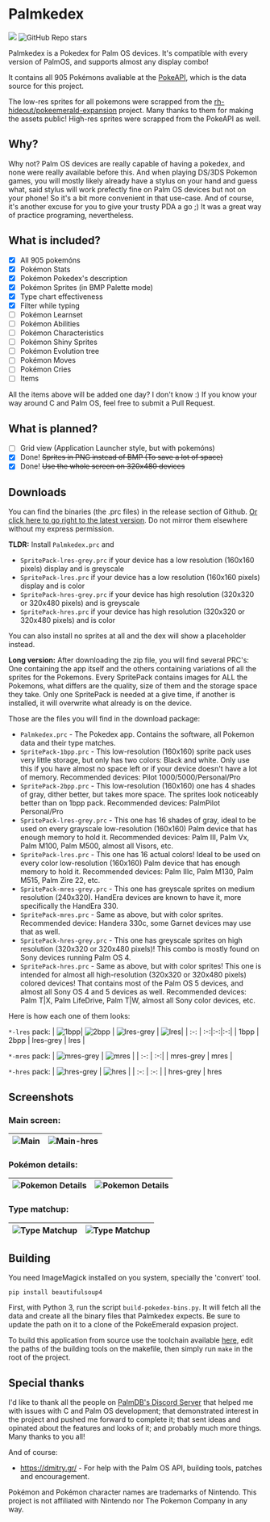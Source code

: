 # Palmkedex
<p align="start">
    <a alt="Palm OS">
        <img src="https://img.shields.io/badge/Palm%20OS-1.0%20thru%206.1-blue" />
    </a>
    <a>
        <img alt="GitHub Repo stars" src="https://img.shields.io/github/stars/Tavisco/Palmkedex?style=social">
    </a>
        
</p>
Palmkedex is a Pokedex for Palm OS devices. It's compatible with every version of PalmOS, and supports almost any display combo!

It contains all 905 Pokémons avaliable at the [PokeAPI](https://pokeapi.co/), which is the data source for this project.

The low-res sprites for all pokemons were scrapped from the [rh-hideout/pokeemerald-expansion](https://github.com/rh-hideout/pokeemerald-expansion/tree/master) project. Many thanks to them for making the assets public! High-res sprites were scrapped from the PokeAPI as well.

## Why?
Why not? Palm OS devices are really capable of having a pokedex, and none were really available before this. And when playing DS/3DS Pokemon games, you will mostly likely already have a stylus on your hand and guess what, said stylus will work prefectly fine on Palm OS devices but not on your phone! So it's a bit more convenient in that use-case. And of course, it's another excuse for you to give your trusty PDA a go ;) It was a great way of practice programing, nevertheless.

## What is included?
- [X] All 905 pokemóns
- [X] Pokémon Stats
- [X] Pokémon Pokedex's description
- [X] Pokémon Sprites (in BMP Palette mode)
- [X] Type chart effectiveness
- [X] Filter while typing
- [ ] Pokémon Learnset
- [ ] Pokémon Abilities
- [ ] Pokémon Characteristics
- [ ] Pokémon Shiny Sprites
- [ ] Pokémon Evolution tree
- [ ] Pokémon Moves
- [ ] Pokémon Cries
- [ ] Items

All the items above will be added one day? I don't know :) If you know your way around C and Palm OS, feel free to submit a Pull Request.

## What is planned?
- [ ] Grid view (Application Launcher style, but with pokemóns)
- [X] Done! ~~Sprites in PNG instead of BMP (To save a lot of space)~~
- [X] Done! ~~Use the whole screen on 320x480 devices~~

## Downloads
You can find the binaries (the .prc files) in the release section of Github. [Or click here to go right to the latest version](https://github.com/Tavisco/Palmkedex/releases/latest). Do not mirror them elsewhere without my express permission.

**TLDR:** Install `Palmkedex.prc` and
- `SpritePack-lres-grey.prc` if your device has a low resolution (160x160 pixels) display and is greyscale
- `SpritePack-lres.prc` if your device has a low resolution (160x160 pixels) display and is color
- `SpritePack-hres-grey.prc` if your device has high resolution (320x320 or 320x480 pixels) and is greyscale
- `SpritePack-hres.prc` if your device has high resolution (320x320 or 320x480 pixels) and is color

You can also install no sprites at all and the dex will show a placeholder instead.

**Long version:** After downloading the zip file, you will find several PRC's: One containing the app itself and the others containing variations of all the sprites for the Pokemons. Every SpritePack contains images for ALL the Pokemons, what differs are the quality, size of them and the storage space they take. Only one SpritePack is needed at a give time, if another is installed, it will overwrite what already is on the device.

Those are the files you will find in the download package:
- `Palmkedex.prc` -  The Pokedex app. Contains the software, all Pokemon data and their type matches.
- `SpritePack-1bpp.prc` - This low-resolution (160x160) sprite pack uses very little storage, but only has two colors: Black and white. Only use this if you have almost no space left or if your device doesn't have a lot of memory. Recommended devices: Pilot 1000/5000/Personal/Pro
- `SpritePack-2bpp.prc` - This low-resolution (160x160) one has 4 shades of gray, dither better, but takes more space. The sprites look noticeably better than on 1bpp pack. Recommended devices: PalmPilot Personal/Pro
- `SpritePack-lres-grey.prc` - This one has 16 shades of gray, ideal to be used on every grayscale low-resolution (160x160) Palm device that has enough memory to hold it. Recommended devices: Palm III, Palm Vx, Palm M100, Palm M500, almost all Visors, etc.
- `SpritePack-lres.prc` - This one has 16 actual colors! Ideal to be used on every color low-resolution (160x160) Palm device that has enough memory to hold it. Recommended devices: Palm IIIc, Palm M130, Palm M515, Palm Zire 22, etc.
- `SpritePack-mres-grey.prc` - This one has greyscale sprites on medium resolution (240x320). HandEra devices are known to have it, more specifically the HandEra 330.
- `SpritePack-mres.prc` - Same as above, but with color sprites. Recommended device: Handera 330c, some Garnet devices may use that as well.
- `SpritePack-hres-grey.prc` - This one has greyscale sprites on high resolution (320x320 or 320x480 pixels)! This combo is mostly found on Sony devices running Palm OS 4.
- `SpritePack-hres.prc` - Same as above, but with color sprites! This one is intended for almost all high-resolution (320x320 or 320x480 pixels) colored devices! That contains most of the Palm OS 5 devices, and almost all Sony OS 4 and 5 devices as well. Recommended devices: Palm T|X, Palm LifeDrive, Palm T|W, almost all Sony color devices, etc.

Here is how each one of them looks:

`*-lres` pack:
| ![1bpp](Rsc/Screenshots/1bpp.png)| ![2bpp](Rsc/Screenshots/2bpp.png) | ![lres-grey](Rsc/Screenshots/lres-grey.png) | ![lres](Rsc/Screenshots/lres.png)| 
| :-: | :-:|:-:|:-:|
| 1bpp | 2bpp | lres-grey | lres |

`*-mres` pack:
| ![mres-grey](Rsc/Screenshots/mres-grey.png) | ![mres](Rsc/Screenshots/mres.png) | 
| :-: | :-:|
| mres-grey | mres | 

`*-hres` pack:
| ![hres-grey](Rsc/Screenshots/hres-grey.png) | ![hres](Rsc/Screenshots/hres.png) | 
| :-: | :-: |
| hres-grey | hres


## Screenshots
### Main screen:
| ![Main](Rsc/Screenshots/main.png) | ![Main-hres](Rsc/Screenshots/main-hres.png) | 
| :-: | :-: |

### Pokémon details:
| ![Pokemon Details](Rsc/Screenshots/pkmn.png) | ![Pokemon Details](Rsc/Screenshots/pkmn-hres.png) |
| :-: | :-: |

### Type matchup:
| ![Type Matchup](Rsc/Screenshots/type_eff.png) | ![Type Matchup](Rsc/Screenshots/type_eff-hres.png) |
| :-: | :-: |
## Building
You need ImageMagick installed on you system, specially the 'convert' tool.

```pip install beautifulsoup4```

First, with Python 3, run the script `build-pokedex-bins.py`. It will fetch all the data and create all the binary files that Palmkedex expects. Be sure to update the path on it to a clone of the PokeEmerald expasion project.

To build this application from source use the toolchain available [here](https://www.palm2000.com/projects/compilingAndBuildingPalmOsAppsOnUbuntu2004LTS.php), edit the paths of the building tools on the makefile, then simply run `make` in the root of the project.

## Special thanks
I'd like to thank all the people on [PalmDB's Discord Server](https://palmdb.net/) that helped me with issues with C and Palm OS development; that demonstrated interest in the project and pushed me forward to complete it; that sent ideas and opinated about the features and looks of it; and probably much more things. Many thanks to you all!

And of course:
- https://dmitry.gr/ - For help with the Palm OS API, building tools, patches and encouragement.

Pokémon and Pokémon character names are trademarks of Nintendo. This project is not affiliated with Nintendo nor The Pokemon Company in any way.